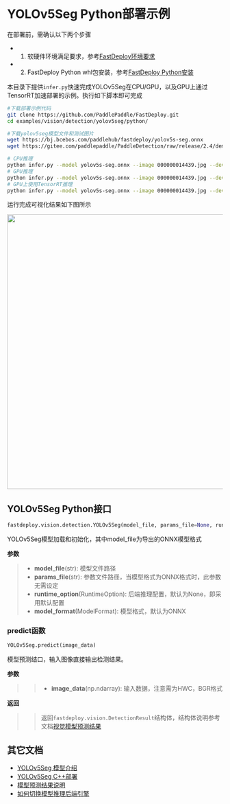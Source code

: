 # YOLOv5Seg Python部署示例

在部署前，需确认以下两个步骤

- 1. 软硬件环境满足要求，参考[FastDeploy环境要求](../../../../../docs/cn/build_and_install/download_prebuilt_libraries.md)  
- 2. FastDeploy Python whl包安装，参考[FastDeploy Python安装](../../../../../docs/cn/build_and_install/download_prebuilt_libraries.md)

本目录下提供`infer.py`快速完成YOLOv5Seg在CPU/GPU，以及GPU上通过TensorRT加速部署的示例。执行如下脚本即可完成

```bash
#下载部署示例代码
git clone https://github.com/PaddlePaddle/FastDeploy.git
cd examples/vision/detection/yolov5seg/python/

#下载yolov5seg模型文件和测试图片
wget https://bj.bcebos.com/paddlehub/fastdeploy/yolov5s-seg.onnx
wget https://gitee.com/paddlepaddle/PaddleDetection/raw/release/2.4/demo/000000014439.jpg

# CPU推理
python infer.py --model yolov5s-seg.onnx --image 000000014439.jpg --device cpu
# GPU推理
python infer.py --model yolov5s-seg.onnx --image 000000014439.jpg --device gpu
# GPU上使用TensorRT推理
python infer.py --model yolov5s-seg.onnx --image 000000014439.jpg --device gpu --use_trt True
```

运行完成可视化结果如下图所示

<img width="640" src="https://user-images.githubusercontent.com/19977378/209955620-657bdd1d-574c-40a2-b05d-42b9e5a15ae8.png">

## YOLOv5Seg Python接口

```python
fastdeploy.vision.detection.YOLOv5Seg(model_file, params_file=None, runtime_option=None, model_format=ModelFormat.ONNX)
```

YOLOv5Seg模型加载和初始化，其中model_file为导出的ONNX模型格式

**参数**

> * **model_file**(str): 模型文件路径
> * **params_file**(str): 参数文件路径，当模型格式为ONNX格式时，此参数无需设定
> * **runtime_option**(RuntimeOption): 后端推理配置，默认为None，即采用默认配置
> * **model_format**(ModelFormat): 模型格式，默认为ONNX

### predict函数

```python
YOLOv5Seg.predict(image_data)
```

模型预测结口，输入图像直接输出检测结果。

**参数**

> > * **image_data**(np.ndarray): 输入数据，注意需为HWC，BGR格式

**返回**

> > 返回`fastdeploy.vision.DetectionResult`结构体，结构体说明参考文档[视觉模型预测结果](../../../../../docs/api/vision_results/)

## 其它文档

- [YOLOv5Seg 模型介绍](..)
- [YOLOv5Seg C++部署](../cpp)
- [模型预测结果说明](../../../../../docs/api/vision_results/)
- [如何切换模型推理后端引擎](../../../../../docs/cn/faq/how_to_change_backend.md)
